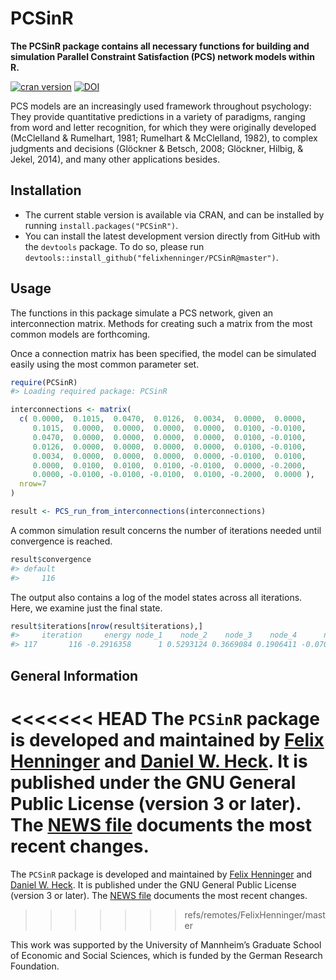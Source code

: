 <!-- README.md is generated from README.Rmd. Please edit that file -->
PCSinR
======

**The PCSinR package contains all necessary functions for building and simulation Parallel Constraint Satisfaction (PCS) network models within R.**

[![cran version](http://www.r-pkg.org/badges/version/PCSinR)](https://cran.r-project.org/web/packages/PCSinR) [![DOI](https://zenodo.org/badge/61937411.svg)](https://zenodo.org/badge/latestdoi/61937411)

PCS models are an increasingly used framework throughout psychology: They provide quantitative predictions in a variety of paradigms, ranging from word and letter recognition, for which they were originally developed (McClelland & Rumelhart, 1981; Rumelhart & McClelland, 1982), to complex judgments and decisions (Glöckner & Betsch, 2008; Glöckner, Hilbig, & Jekel, 2014), and many other applications besides.

Installation
------------

-   The current stable version is available via CRAN, and can be installed by running `install.packages("PCSinR")`.
-   You can install the latest development version directly from GitHub with the `devtools` package. To do so, please run `devtools::install_github("felixhenninger/PCSinR@master")`.

Usage
-----

The functions in this package simulate a PCS network, given an interconnection matrix. Methods for creating such a matrix from the most common models are forthcoming.

Once a connection matrix has been specified, the model can be simulated easily using the most common parameter set.

``` r
require(PCSinR)
#> Loading required package: PCSinR

interconnections <- matrix(
  c( 0.0000,  0.1015,  0.0470,  0.0126,  0.0034,  0.0000,  0.0000,
     0.1015,  0.0000,  0.0000,  0.0000,  0.0000,  0.0100, -0.0100,
     0.0470,  0.0000,  0.0000,  0.0000,  0.0000,  0.0100, -0.0100,
     0.0126,  0.0000,  0.0000,  0.0000,  0.0000,  0.0100, -0.0100,
     0.0034,  0.0000,  0.0000,  0.0000,  0.0000, -0.0100,  0.0100,
     0.0000,  0.0100,  0.0100,  0.0100, -0.0100,  0.0000, -0.2000,
     0.0000, -0.0100, -0.0100, -0.0100,  0.0100, -0.2000,  0.0000 ),
  nrow=7
)

result <- PCS_run_from_interconnections(interconnections)
```

A common simulation result concerns the number of iterations needed until convergence is reached.

``` r
result$convergence
#> default 
#>     116
```

The output also contains a log of the model states across all iterations. Here, we examine just the final state.

``` r
result$iterations[nrow(result$iterations),]
#>     iteration     energy node_1    node_2    node_3    node_4      node_5    node_6     node_7
#> 117       116 -0.2916358      1 0.5293124 0.3669084 0.1906411 -0.07023219 0.5477614 -0.5477614
```

General Information
-------------------

<<<<<<< HEAD
The `PCSinR` package is developed and maintained by [Felix Henninger](http://felixhenninger.com) and [Daniel W. Heck](https://dwheck.de/). It is published under the GNU General Public License (version 3 or later). The [NEWS file](NEWS) documents the most recent changes.
=======
The `PCSinR` package is developed and maintained by [Felix Henninger](http://felixhenninger.com) and [Daniel W. Heck](https://dwheck.de/). It is published under the GNU General Public License (version 3 or later). The [NEWS file](NEWS.md) documents the most recent changes.
>>>>>>> refs/remotes/FelixHenninger/master

This work was supported by the University of Mannheim’s Graduate School of Economic and Social Sciences, which is funded by the German Research Foundation.
